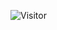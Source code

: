 ![Visitor](https://user-images.githubusercontent.com/69672253/178039413-1dff5743-4934-44b5-a0bf-201797e51e8c.png)
